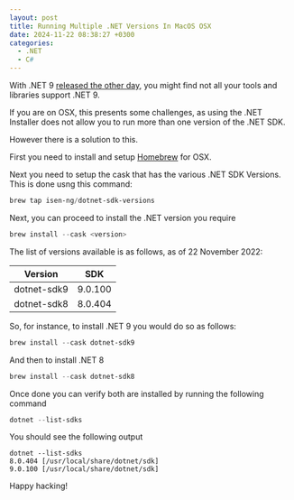 ```yaml
---
layout: post
title: Running Multiple .NET Versions In MacOS OSX
date: 2024-11-22 08:38:27 +0300
categories:
  - .NET
  - C#
---
```


With .NET 9 [released the other day](https://devblogs.microsoft.com/dotnet/announcing-dotnet-9/), you might find not all your tools and libraries support .NET 9.

If you are on OSX, this presents some challenges, as using the .NET Installer does not allow you to run more than one version of the .NET SDK.

However there is a solution to this.

First you need to install and setup [Homebrew](https://brew.sh) for OSX.

Next you need to setup the cask that has the various .NET SDK Versions. This is done usng this command:

```powershell
brew tap isen-ng/dotnet-sdk-versions
```

Next, you can proceed to install the .NET version you require

```powershell
brew install --cask <version>
```

The list of versions available is as follows, as of 22 November 2022:


| Version | SDK |
|---|---|
| dotnet-sdk9	| 9.0.100 |
| dotnet-sdk8	| 8.0.404 | 

So, for instance, to install .NET 9 you would do so as follows:

```powershell
brew install --cask dotnet-sdk9
```

And then to install .NET 8

```powershell
brew install --cask dotnet-sdk8
```

Once done you can verify both are installed by running the following command

```powershell
dotnet --list-sdks
```

You should see the following output

```plaintext
dotnet --list-sdks
8.0.404 [/usr/local/share/dotnet/sdk]
9.0.100 [/usr/local/share/dotnet/sdk]
```

Happy hacking!